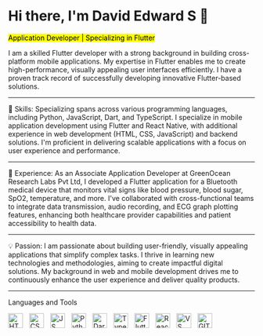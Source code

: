 # Hi there, I'm David Edward S 👋
<mark>Application Developer | Specializing in Flutter</mark>

I am a skilled Flutter developer with a strong background in building cross-platform mobile applications. My expertise in Flutter enables me to create high-performance, visually appealing user interfaces efficiently. I have a proven track record of successfully developing innovative Flutter-based solutions.

---
🚀 Skills:
Specializing spans across various programming languages, including Python, JavaScript, Dart, and TypeScript. I specialize in mobile application development using Flutter and React Native, with additional experience in web development (HTML, CSS, JavaScript) and backend solutions. I'm proficient in delivering scalable applications with a focus on user experience and performance.

---
🔭 Experience:
As an Associate Application Developer at GreenOcean Research Labs Pvt Ltd, I developed a Flutter application for a Bluetooth medical device that monitors vital signs like blood pressure, blood sugar, SpO2, temperature, and more. I've collaborated with cross-functional teams to integrate data transmission, audio recording, and ECG graph plotting features, enhancing both healthcare provider capabilities and patient accessibility to health data.

---
💡 Passion:
I am passionate about building user-friendly, visually appealing applications that simplify complex tasks. I thrive in learning new technologies and methodologies, aiming to create impactful digital solutions. My background in web and mobile development drives me to continuously enhance the user experience and deliver quality products.

---
Languages and Tools

<img align="left" alt="HTML" width="30px" style="padding-right:10px;" src="https://cdn.jsdelivr.net/gh/devicons/devicon/icons/html5/html5-original.svg" /> 
<img align="left" alt="CSS" width="30px" style="padding-right:10px;" src="https://cdn.jsdelivr.net/gh/devicons/devicon/icons/css3/css3-original.svg" /> 
<img align="left" alt="JS" width="30px" style="padding-right:10px;" src="https://cdn.jsdelivr.net/gh/devicons/devicon/icons/javascript/javascript-original.svg" /> 
<img align="left" alt="Python" width="30px" style="padding-right:10px;" src="https://cdn.jsdelivr.net/gh/devicons/devicon/icons/python/python-original.svg" /> 
<img align="left" alt="Dart" width="30px" style="padding-right:10px;" src="https://cdn.jsdelivr.net/gh/devicons/devicon/icons/dart/dart-original.svg" /> 
<img align="left" alt="TypeScript" width="30px" style="padding-right:10px;" src="https://cdn.jsdelivr.net/gh/devicons/devicon/icons/typescript/typescript-original.svg"/>
<img align="left" alt="Flutter" width="30px" style="padding-right:10px;" src="https://cdn.jsdelivr.net/gh/devicons/devicon/icons/flutter/flutter-original.svg" /> 
<img align="left" alt="React Native" width="30px" style="padding-right:10px;" src="https://cdn.jsdelivr.net/gh/devicons/devicon/icons/react/react-original.svg" /> 
<img align="left" alt="VS Code" width="30px" style="padding-right:10px;" src="https://cdn.jsdelivr.net/gh/devicons/devicon/icons/vscode/vscode-original.svg" /> 
<img align="left" alt="GIT" width="30px" style="padding-right:10px;" src="https://cdn.jsdelivr.net/gh/devicons/devicon/icons/git/git-original.svg" /> 
<br />
